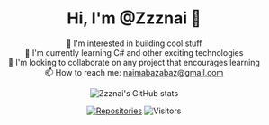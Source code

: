 <div align="center">

# Hi, I'm @Zzznai 👋

👀 I'm interested in building cool stuff  
🌱 I'm currently learning C# and other exciting technologies  
💞️ I'm looking to collaborate on any project that encourages learning  
📫 How to reach me: [naimabazabaz@gmail.com](mailto:naimabazabaz@gmail.com)

![Zzznai's GitHub stats](https://github-readme-stats.vercel.app/api?username=Zzznai&show_icons=true&theme=merko)

[![Repositories](https://img.shields.io/badge/Repositories-View-green)](https://github.com/Zzznai?tab=repositories&sort=stargazers)
![Visitors](https://visitor-badge.laobi.icu/badge?page_id=Zzznai)

</div>

<!--- Zzznai/Zzznai is a ✨ special ✨ repository because its `README.md` (this file) appears on your GitHub profile. You can click the Preview link to take a look at your changes. --->
